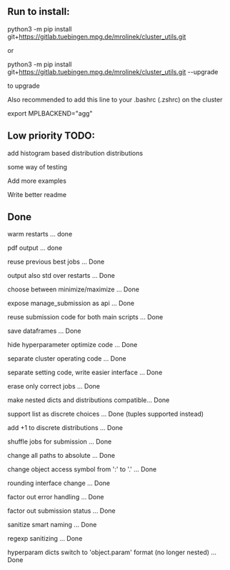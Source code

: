 ## Run to install:

python3 -m pip install git+https://gitlab.tuebingen.mpg.de/mrolinek/cluster_utils.git

or 

python3 -m pip install git+https://gitlab.tuebingen.mpg.de/mrolinek/cluster_utils.git --upgrade

to upgrade

Also recommended to add this line to your .bashrc (.zshrc) on the cluster

export MPLBACKEND="agg"


## Low priority TODO:

add histogram based distribution distributions

some way of testing

Add more examples

Write better readme

## Done

warm restarts ... done

pdf output ... done

reuse previous best jobs ... Done

output also std over restarts ... Done

choose between minimize/maximize ... Done

expose manage_submission as api ... Done

reuse submission code for both main scripts ... Done

save dataframes ... Done

hide hyperparameter optimize code ... Done

separate cluster operating code ... Done

separate setting code, write easier interface ... Done

erase only correct jobs ... Done

make nested dicts and distributions compatible... Done

support list as discrete choices ... Done (tuples supported instead)

add +1 to discrete distributions ... Done

shuffle jobs for submission ... Done

change all paths to absolute ... Done

change object access symbol from ':' to '.' ... Done

rounding interface change ... Done

factor out error handling ... Done

factor out submission status ... Done

sanitize smart naming ... Done

regexp sanitizing ... Done

hyperparam dicts switch to 'object.param' format (no longer nested) ... Done
